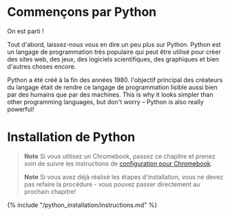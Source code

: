 # Commençons par Python

On est parti !

Tout d'abord, laissez-nous vous en dire un peu plus sur Python. Python est un langage de programmation très populaire qui peut être utilisé pour créer des sites web, des jeux, des logiciels scientifiques, des graphiques et bien d'autres choses encore.

Python a été créé à la fin des années 1980. l'objectif principal des créateurs du langage était de rendre ce langage de programmation lisible aussi bien par des humains que par des machines. This is why it looks simpler than other programming languages, but don't worry – Python is also really powerful!

# Installation de Python

> **Note** Si vous utilisez un Chromebook, passez ce chapitre et prenez soin de suivre les instructions de [configuration pour Chromebook](../chromebook_setup/README.md).
> 
> **Note** Si vous avez déjà réalisé les étapes d'installation, vous ne devez pas refaire la procédure - vous pouvez passer directement au prochain chapitre!

{% include "/python_installation/instructions.md" %}